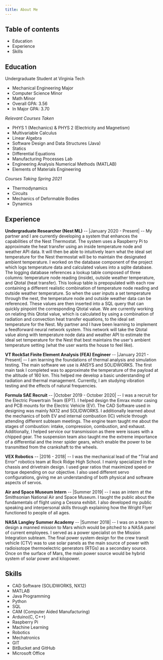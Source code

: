 ```yaml
---
title: About Me
---
```


## Table of contents

- Education
- Experience
- Skills

## Education

Undergraduate Student at Virginia Tech
- Mechanical Engineering Major
- Computer Science Minor
- Math Minor
- Overall GPA: 3.56
- In Major GPA: 3.70

*Relevant Courses Taken*
- PHYS 1 (Mechanics) & PHYS 2 (Electricity and Magnetism)
- Multivariable Calculus 
- Linear Algebra
- Software Design and Data Structures (Java)
- Statics
- Differential Equations
- Manufacturing Processes Lab
- Engineering Analysis Numerical Methods (MATLAB)
- Elements of Materials Engineering

*Courses Taking Spring 2021* 
- Thermodynamics
- Circuits
- Mechanics of Deformable Bodies
- Dynamics



## Experience
**Undergraduate Researcher (Nest ML)** -- |January 2020 - Present| -- My partner and I are currently developing a system that 
enhances the capabilities of the Nest Thermostat. The system uses a Raspberry Pi to approximate the heat transfer 
using an inside temperature node and weather API data. It will then be able to intuitively learn what the ideal set temperature 
for the Nest thermostat will be to maintain the designated ambient temperature. I worked on the database component of the project which
logs temperature data and calculated values into a sqlite database. The logging database references a lookup table
composed of three columns: temperature node reading (inside), outside weather temperature, and Qtotal (heat transfer). This lookup table is prepopulated 
with each row containing a different realistic combination of temperature node reading and outside weather temperature.
So when the user inputs a set temperature through the nest, the temperature node and outside weather data can be referenced. These values
are then inserted into a SQL query that can quickly pinpoint the corresponding Qtotal value. We are currently working on relating this Qtotal value, which 
is calculated by using a combination of radiation and convection heat transfer equations, to the ideal set temperature 
for the Nest. My partner and I have been learning to implement a feedforward neural network system. This network will take the Qtotal value along with 
temperature node data and weather API to estimate the ideal set temperature for the Nest that best maintains the user's ambient temperature setting 
(what the user wants the house to feel like). 

**VT RockSat Finite Element Analysis (FEA) Engineer** -- |January 2021 - Present| -- I am learning the foundations of thermal analysis and simulation testing. The main software we use 
is ANSYS and SOLIDWORKS. The first main task I completed was to approximate the temperature of the payload at the altitude of 160 km. This helped me develop a
basic understanding of radiation and thermal management. Currently, I am studying vibration testing and the effects of natural frequencies. 


**Formula SAE Recruit** -- |October 2019 - October 2020| -- I was a recruit for the Electric Powertrain Team (EPT). I helped design the 
Emrax motor casing and PCB mounts for the Electric Vehicle (EV). The CAD Software used in designing was mainly NX12 and SOLIDWORKS. 
I additionally learned about the mechanics of both EV and internal combustion (IC) vehicle through attending different subteam meetings. The 
engine team taught me about the stages of combustion: intake, compression, combustion, and exhaust. Additionally, I helped service 
our transmission as there were issues with a chipped gear. The suspension team also taught me the extreme importance of a 
differential and the inner spider gears, which enable the power to be transmitted from the crankshaft to the wheels. 

**VEX Robotics** -- |2016 - 2018| -- I was the mechanical lead of the "Trial and Error" robotics
team at Rock Ridge High School. I mainly specialized in the chassis and drivetrain design. I used gear ratios that 
maximized speed or torque depending on our objective. I also used different servo configurations, giving me an understanding 
of both physical and software aspects of servos. 

**Air and Space Museum Intern**  -- |Summer 2019| -- I was an intern at the Smithsonian National Air and Space Museum. I 
taught the public about the fundamentals of flight using a Cessna exhibit. I also developed my public speaking and 
interpersonal skills through explaining how the Wright Flyer functioned to people of all ages. 

**NASA Langley Summer Academy**  -- |Summer 2018| -- I was on a team to design a manned mission
to Mars which would be pitched to a NASA panel of current employees. I served as a power specialist on the Mission 
Integration subteam. The final power system design for the crew transit vehicle (CTV) was to use solar panels as the main source of power
with radioisotope thermoelectric generators (RTGs) as a secondary source. Once on the surface of Mars, the main power source would be 
hybrid system of solar power and kilopower. 

## Skills
- CAD Software (SOLIDWORKS, NX12)
- MATLAB
- Java Programming
- Python 
- SQL
- CAM (Computer Aided Manufacturing)
- Arduino(C, C++)
- Raspberry Pi
- Machine Learning
- Robotics 
- Mechatronics
- GIT
- BitBucket and GitHub
- Microsoft Office


